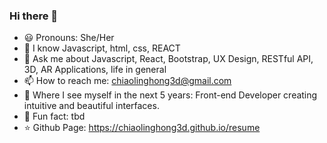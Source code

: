 ### Hi there 👋

- 😃  Pronouns: She/Her
- 🌱  I know Javascript, html, css, REACT
- 💬 Ask me about Javascript, React, Bootstrap, UX Design, RESTful API, 3D, AR Applications, life in general
- 📫 How to reach me: chiaolinghong3d@gmail.com
- 💭 Where I see myself in the next 5 years: Front-end Developer creating intuitive and beautiful interfaces.
- 🍭 Fun fact: tbd
- ⭐ Github Page: https://chiaolinghong3d.github.io/resume
